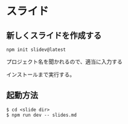 # スライド

## 新しくスライドを作成する

```
npm init slidev@latest
```

プロジェクト名を聞かれるので、適当に入力する

インストールまで実行する。


## 起動方法

```
$ cd <slide dir>
$ npm run dev -- slides.md
```

